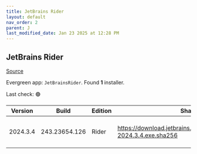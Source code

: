 ```yaml
---
title: JetBrains Rider
layout: default
nav_order: 2
parent: J
last_modified_date: Jan 23 2025 at 12:28 PM
---
```


## JetBrains Rider

[Source](https://www.jetbrains.com/)

Evergreen app: `JetBrainsRider`. Found **1** installer.

Last check: 🟢

| Version  | Build         | Edition | Sha256                                                                   | Date      | Size       | Type | URI                                                                                                                                    |
| -------- | ------------- | ------- | ------------------------------------------------------------------------ | --------- | ---------- | ---- | -------------------------------------------------------------------------------------------------------------------------------------- |
| 2024.3.4 | 243.23654.126 | Rider   | https://download.jetbrains.com/rider/JetBrains.Rider-2024.3.4.exe.sha256 | 23/1/2025 | 1543658000 | exe  | [https://download.jetbrains.com/rider/JetBrains.Rider-2024.3.4.exe](https://download.jetbrains.com/rider/JetBrains.Rider-2024.3.4.exe) |
